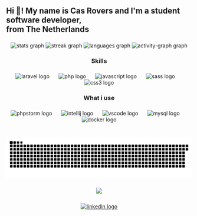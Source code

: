 <h2 align="left">Hi 👋! My name is Cas Rovers and I'm a student software developer,<br> from The Netherlands</h2>

###

<div align="center">
  <img src="https://github-readme-stats.vercel.app/api?username=cas-rovers&hide_title=false&hide_rank=false&show_icons=true&include_all_commits=true&count_private=true&disable_animations=false&theme=radical&locale=en&hide_border=true" height="150" alt="stats graph"  />
  <img src="https://streak-stats.demolab.com?user=cas-rovers&locale=en&mode=daily&theme=radical&hide_border=true&border_radius=5&date_format=M%20j%5B,%20Y%5D" height="150" alt="streak graph"  />
  <img src="https://github-readme-stats.vercel.app/api/top-langs?username=cas-rovers&locale=en&hide_title=false&layout=compact&card_width=320&langs_count=5&theme=radical&hide_border=true" height="150" alt="languages graph"  />
  <img src="https://github-readme-activity-graph.vercel.app/graph?username=cas-rovers&theme=redical&custom_title=My%20activity&area=true&hide_border=true&hide_title=false&radius=16" height="320" alt="activity-graph graph"  />
</div>

###

<h3 align="center">Skills</h3>

###

<div align="center">
  <img src="https://cdn.simpleicons.org/laravel/FF2D20" height="75" alt="laravel logo"  />
  <img width="17" />
  <img src="https://cdn.jsdelivr.net/gh/devicons/devicon/icons/php/php-original.svg" height="75" alt="php logo"  />
  <img width="17" />
  <img src="https://cdn.jsdelivr.net/gh/devicons/devicon/icons/javascript/javascript-original.svg" height="75" alt="javascript logo"  />
  <img width="17" />
  <img src="https://cdn.jsdelivr.net/gh/devicons/devicon/icons/sass/sass-original.svg" height="75" alt="sass logo"  />
  <img width="17" />
  <img src="https://cdn.jsdelivr.net/gh/devicons/devicon/icons/css3/css3-original.svg" height="75" alt="css3 logo"  />
</div>

###

<h3 align="center">What i use</h3>

###

<div align="center">
  <img src="https://cdn.jsdelivr.net/gh/devicons/devicon/icons/phpstorm/phpstorm-original.svg" height="75" alt="phpstorm logo"  />
  <img width="17" />
  <img src="https://cdn.jsdelivr.net/gh/devicons/devicon/icons/intellij/intellij-original.svg" height="75" alt="intellij logo"  />
  <img width="17" />
  <img src="https://cdn.jsdelivr.net/gh/devicons/devicon/icons/vscode/vscode-original.svg" height="75" alt="vscode logo"  />
  <img width="17" />
  <img src="https://cdn.simpleicons.org/mysql/4479A1" height="75" alt="mysql logo"  />
  <img width="17" />
  <img src="https://cdn.jsdelivr.net/gh/devicons/devicon/icons/docker/docker-original.svg" height="75" alt="docker logo"  />
</div>

###

<br clear="both">

<img src="snake.svg" alt="Snake animation" />

###

<div align="center">
  <img src="https://visitor-badge.laobi.icu/badge?page_id=cas-rovers.cas-rovers&"  />
</div>

###

<div align="center">
  <a href="https://www.linkedin.com/in/casrovers/" target="_blank">
    <img src="https://raw.githubusercontent.com/maurodesouza/profile-readme-generator/master/src/assets/icons/social/linkedin/default.svg" width="52" height="40" alt="linkedin logo"  />
  </a>
</div>

###
